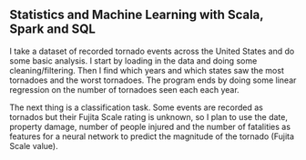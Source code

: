 <h2> Statistics and Machine Learning with Scala, Spark and SQL</h2>

I take a dataset of recorded tornado events across the United States and do some basic analysis. I start by loading in the data and doing some cleaning/filtering. Then I find which years and which states saw the most 
tornadoes and the worst tornadoes. The program ends by doing some linear regression on the number of tornadoes seen each each year.

The next thing is a classification task. Some events are recorded as tornados but their Fujita Scale rating is unknown, so I plan to use the date, property damage, number of people injured and the number of fatalities
as features for a neural network to predict the magnitude of the tornado (Fujita Scale value). 
